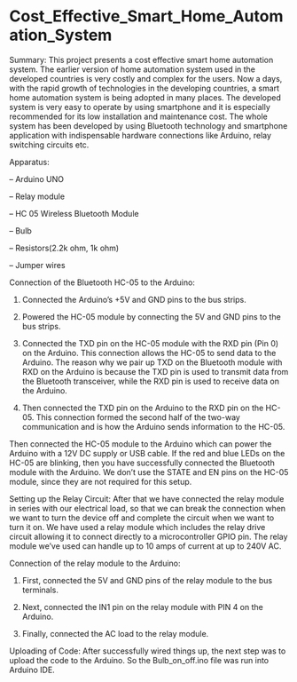 # Cost_Effective_Smart_Home_Automation_System


Summary: This project presents a cost effective smart home automation system. The earlier version of home automation system used in the developed countries is very costly and complex for the users. Now a days, with the rapid growth of technologies in the developing countries, a smart home automation system is being adopted in many places. The developed system is very easy to operate by using smartphone and it is especially recommended for its low installation and maintenance cost. The whole system has been developed by using Bluetooth technology and smartphone application with indispensable hardware connections like Arduino, relay switching circuits etc.

Apparatus: 

– Arduino UNO

– Relay module

– HC 05 Wireless Bluetooth Module

– Bulb

– Resistors(2.2k ohm, 1k ohm)

– Jumper wires

Connection of the Bluetooth HC-05 to the Arduino:

1) Connected the Arduino’s +5V and GND pins to the bus strips.

2) Powered the HC-05 module by connecting the 5V and GND pins to the bus strips.

3) Connected the TXD pin on the HC-05 module with the RXD pin (Pin 0) on the Arduino. This connection allows the HC-05 to send data to the Arduino. The reason why we pair up TXD on the Bluetooth module with RXD on the Arduino is because the TXD pin is used to transmit data from the Bluetooth transceiver, while the RXD pin is used to receive data on the Arduino.

4) Then connected the TXD pin on the Arduino to the RXD pin on the HC-05. This connection formed the second half of the two-way communication and is how the Arduino sends information to the HC-05.

Then connected the HC-05 module to the Arduino which can power the Arduino with a 12V DC supply or USB cable. If the red and blue LEDs on the HC-05 are blinking, then you have successfully connected the Bluetooth module with the Arduino. We don’t use the STATE and EN pins on the HC-05 module, since they are not required for this setup.

Setting up the Relay Circuit:
After that we have connected the relay module in series with our electrical load, so that we can break the connection when we want to turn the device off and complete the circuit when we want to turn it on. We have used a relay module which includes the relay drive circuit allowing it to connect directly to a microcontroller GPIO pin. The relay module we’ve used can handle up to 10 amps of current at up to 240V AC.

Connection of the relay module to the Arduino: 
1) First, connected the 5V and GND pins of the relay module to the bus terminals.

2) Next, connected the IN1 pin on the relay module with PIN 4 on the Arduino.

3) Finally, connected the AC load to the relay module. 

Uploading of Code:
After successfully wired things up, the next step was to upload the code to the Arduino. So the Bulb_on_off.ino file was run into Arduino IDE.
